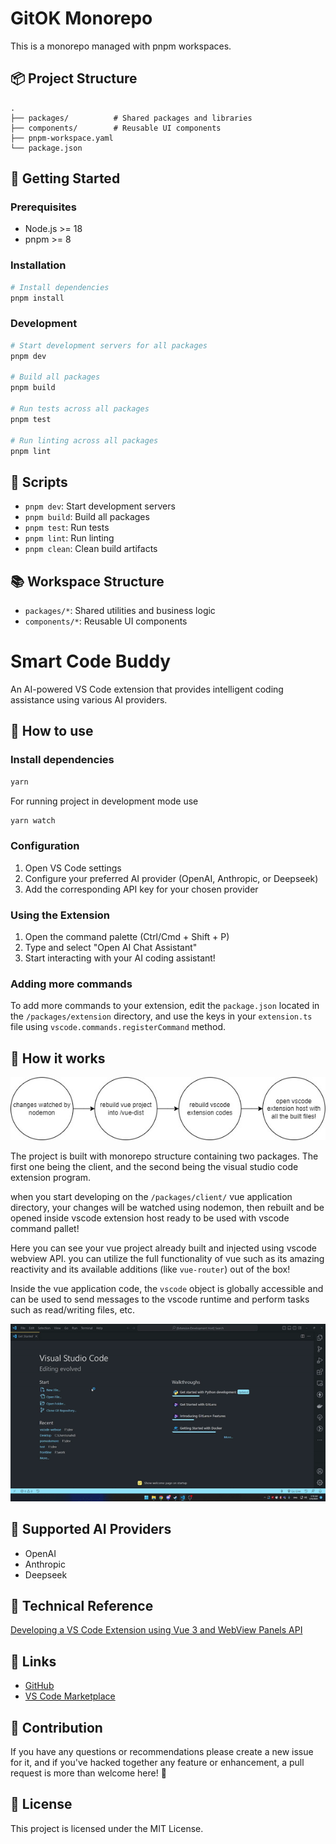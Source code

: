 # GitOK Monorepo

This is a monorepo managed with pnpm workspaces.

## 📦 Project Structure

```
.
├── packages/          # Shared packages and libraries
├── components/        # Reusable UI components
├── pnpm-workspace.yaml
└── package.json
```

## 🚀 Getting Started

### Prerequisites

- Node.js >= 18
- pnpm >= 8

### Installation

```bash
# Install dependencies
pnpm install
```

### Development

```bash
# Start development servers for all packages
pnpm dev

# Build all packages
pnpm build

# Run tests across all packages
pnpm test

# Run linting across all packages
pnpm lint
```

## 📝 Scripts

- `pnpm dev`: Start development servers
- `pnpm build`: Build all packages
- `pnpm test`: Run tests
- `pnpm lint`: Run linting
- `pnpm clean`: Clean build artifacts

## 📚 Workspace Structure

- `packages/*`: Shared utilities and business logic
- `components/*`: Reusable UI components 

# Smart Code Buddy

An AI-powered VS Code extension that provides intelligent coding assistance using various AI providers.

## 🚀 How to use

### Install dependencies

```bash
yarn
```

For running project in development mode use

```bash
yarn watch
```

### Configuration

1. Open VS Code settings
2. Configure your preferred AI provider (OpenAI, Anthropic, or Deepseek)
3. Add the corresponding API key for your chosen provider

### Using the Extension

1. Open the command palette (Ctrl/Cmd + Shift + P)
2. Type and select "Open AI Chat Assistant"
3. Start interacting with your AI coding assistant!

### Adding more commands

To add more commands to your extension, edit the `package.json` located in the `/packages/extension` directory, and use the keys in your `extension.ts` file using `vscode.commands.registerCommand` method.

## 🔧 How it works

![flow](./static/flow.jpg)

The project is built with monorepo structure containing two packages. The first one being the client, and the second being the visual studio code extension program.

when you start developing on the `/packages/client/` vue application directory, your changes will be watched using nodemon, then rebuilt and be opened inside vscode extension host ready to be used with vscode command pallet!

Here you can see your vue project already built and injected using vscode webview API. you can utilize the full functionality of vue such as its amazing reactivity and its available additions (like `vue-router`) out of the box!

Inside the vue application code, the `vscode` object is globally accessible and can be used to send messages to the vscode runtime and perform tasks such as read/writing files, etc.

![helloworld](./static/helloworld.gif)

## 🤖 Supported AI Providers

- OpenAI
- Anthropic
- Deepseek

## 📄 Technical Reference

[Developing a VS Code Extension using Vue 3 and WebView Panels API](https://medium.com/@mhdi_kr/developing-a-vs-code-extension-using-vue-3-and-webview-panels-api-536d87ce653a)

## 🔗 Links

- [GitHub](https://github.com/cofficlab/CodeBuddy)
- [VS Code Marketplace](https://marketplace.visualstudio.com/items?itemName=coffic.smart-buddy)

## 🤝 Contribution

If you have any questions or recommendations please create a new issue for it, and if you've hacked together any feature or enhancement, a pull request is more than welcome here! 🙏

## 📝 License

This project is licensed under the MIT License.
